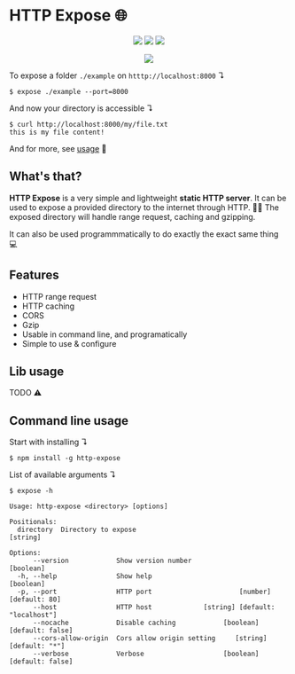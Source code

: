 # HTTP Expose 🌐  

<p align="center">
   <img src="https://badgen.net/badge/Built%20With/NodeJs/3C873A?con=typescript">
   <img src="https://badgen.net/badge/-/TypeScript/blue?icon=typescript&label">
   <img src="https://github.com/vuzi/http-expose/actions/workflows/build.yml/badge.svg">
</p>
 
<p align="center">

   <a href="https://www.npmjs.com/package/http-expose">
      <img src="https://nodei.co/npm/http-expose.png?compact=true" />
   </a>
</p>


To expose a folder `./example` on `htttp://localhost:8000` ↴

```shell
$ expose ./example --port=8000
```

And now your directory is accessible ↴
```
$ curl http://localhost:8000/my/file.txt
this is my file content!
```

And for more, see [usage](#command-line-usage) 🚀
## What's that?
**HTTP Expose** is a very simple and lightweight **static HTTP server**. It can be used to expose a
provided directory to the internet through HTTP. 🧙‍♂️ The exposed directory will handle range request,
caching and gzipping.

It can also be used programmmatically to do exactly the exact same thing 💻

## Features
- HTTP range request
- HTTP caching
- CORS
- Gzip
- Usable in command line, and programatically
- Simple to use & configure

## Lib usage
TODO ⚠️

## Command line usage

Start with installing ↴
```shell
$ npm install -g http-expose
```
List of available arguments ↴
```
$ expose -h

Usage: http-expose <directory> [options]

Positionals:
  directory  Directory to expose                                        [string]

Options:
      --version            Show version number                         [boolean]
  -h, --help               Show help                                   [boolean]
  -p, --port               HTTP port                      [number] [default: 80]
      --host               HTTP host             [string] [default: "localhost"]
      --nocache            Disable caching            [boolean] [default: false]
      --cors-allow-origin  Cors allow origin setting     [string] [default: "*"]
      --verbose            Verbose                    [boolean] [default: false]

```
